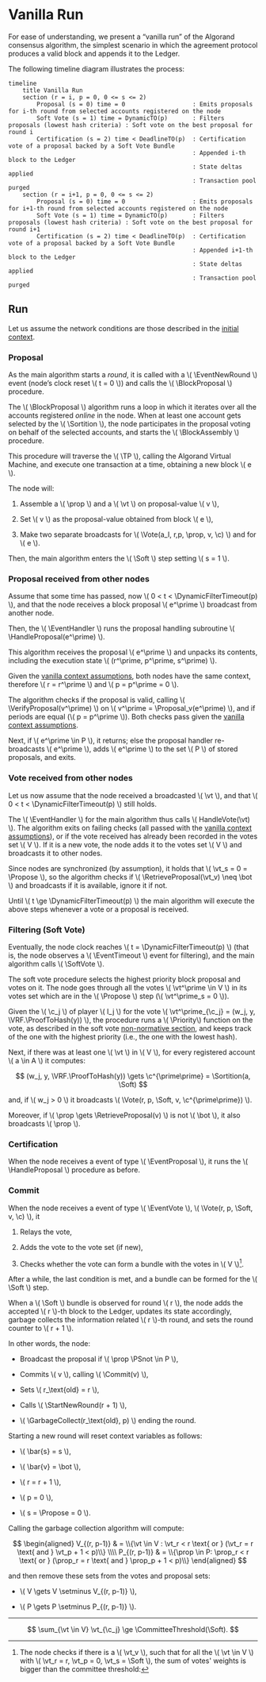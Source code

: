 $$
\newcommand \BlockProposal {\mathrm{BlockProposal}}
\newcommand \BlockAssembly {\mathrm{BlockAssembly}}
\newcommand \SoftVote {\mathrm{SoftVote}}
\newcommand \DynamicFilterTimeout {\mathrm{DynamicFilterTimeout}}
\newcommand \EventHandler {\mathrm{EventHandler}}
\newcommand \Proposal {\mathrm{Proposal}}
\newcommand \Priority {\mathrm{Priority}}
\newcommand \Sortition {\mathrm{Sortition}}
\newcommand \Commit {\mathrm{Commit}}
\newcommand \HandleProposal {\mathrm{HandleProposal}}
\newcommand \HandleVote {\mathrm{HandleVote}}
\newcommand \VerifyProposal {\mathrm{VerifyProposal}}
\newcommand \RetrieveProposal {\mathrm{RetrieveProposal}}
\newcommand \StartNewRound {\mathrm{StartNewRound}}
\newcommand \GarbageCollect {\mathrm{GarbageCollect}}
\newcommand \CommitteeThreshold {\mathrm{CommitteeThreshold}}
\newcommand \VRF {\mathrm{VRF}}
\newcommand \ProofToHash {\mathrm{ProofToHash}}
\newcommand \TP {\mathrm{TransactionPool}}
\newcommand \Vote {\mathrm{Vote}}
\newcommand \EventNewRound {\texttt{NewRound}}
\newcommand \EventProposal {\texttt{Proposal}}
\newcommand \EventVote {\texttt{Vote}}
\newcommand \EventTimeout {\texttt{Timeout}}
\newcommand \Propose {\mathit{propose}}
\newcommand \Soft {\mathit{soft}}
\newcommand \prop {\mathit{proposal}}
\newcommand \c {\mathit{credentials}}
\newcommand \vt {\mathit{vote}}
$$

# Vanilla Run

For ease of understanding, we present a “vanilla run” of the Algorand consensus
algorithm, the simplest scenario in which the agreement protocol produces a valid
block and appends it to the Ledger.

The following timeline diagram illustrates the process:

```mermaid
timeline
    title Vanilla Run
    section (r = i, p = 0, 0 <= s <= 2)
        Proposal (s = 0) time = 0                   : Emits proposals for i-th round from selected accounts registered on the node
        Soft Vote (s = 1) time = DynamicTO(p)       : Filters proposals (lowest hash criteria) : Soft vote on the best proposal for round i
        Certification (s = 2) time < DeadlineTO(p)  : Certification vote of a proposal backed by a Soft Vote Bundle
                                                    : Appended i-th block to the Ledger
                                                    : State deltas applied
                                                    : Transaction pool purged
    section (r = i+1, p = 0, 0 <= s <= 2)
        Proposal (s = 0) time = 0                   : Emits proposals for i+1-th round from selected accounts registered on the node
        Soft Vote (s = 1) time = DynamicTO(p)       : Filters proposals (lowest hash criteria) : Soft vote on the best proposal for round i+1
        Certification (s = 2) time < DeadlineTO(p)  : Certification vote of a proposal backed by a Soft Vote Bundle
                                                    : Appended i+1-th block to the Ledger
                                                    : State deltas applied
                                                    : Transaction pool purged
```

## Run

Let us assume the network conditions are those described in the [initial context](./abft-nn-protocol-run-examples.md#initial-context).

### Proposal

As the main algorithm starts a _round_, it is called with a \\( \EventNewRound \\)
event (node’s clock reset \\( t = 0 \\)) and calls the \\( \BlockProposal \\) procedure.

The \\( \BlockProposal \\) algorithm runs a loop in which it iterates over all the
accounts registered _online_ in the node. When at least one account gets selected
by the \\( \Sortition \\), the node participates in the proposal voting on behalf of
the selected accounts, and starts the \\( \BlockAssembly \\) procedure.

This procedure will traverse the \\( \TP \\), calling the Algorand Virtual Machine,
and execute one transaction at a time, obtaining a new block \\( e \\).

The node will:

1. Assemble a \\( \prop \\) and a \\( \vt \\) on proposal-value \\( v \\),

1. Set \\( v \\) as the proposal-value obtained from block \\( e \\),

1. Make two separate broadcasts for \\( \Vote(a_I, r,p, \prop, v, \c) \\) and for
\\( e \\).

Then, the main algorithm enters the \\( \Soft \\) step setting \\( s = 1 \\).

### Proposal received from other nodes

Assume that some time has passed, now \\( 0 < t < \DynamicFilterTimeout(p) \\),
and that the node receives a block proposal \\( e^\prime \\) broadcast from another
node.

Then, the \\( \EventHandler \\) runs the proposal handling subroutine
\\( \HandleProposal(e^\prime) \\).

This algorithm receives the proposal \\( e^\prime \\) and unpacks its contents,
including the execution state \\( (r^\prime, p^\prime, s^\prime) \\).

Given the [vanilla context assumptions](./abft-nn-protocol-run-examples.md#initial-context),
both nodes have the same context, therefore \\( r = r^\prime \\) and \\( p = p^\prime = 0 \\).

The algorithm checks if the proposal is valid, calling \\( \VerifyProposal(v^\prime) \\)
on \\( v^\prime = \Proposal_v(e^\prime) \\), and if periods are equal (\\( p = p^\prime \\)).
Both checks pass given the [vanilla context assumptions](./abft-nn-protocol-run-examples.md#initial-context).

Next, if \\( e^\prime \in P \\), it returns; else the proposal handler re-broadcasts
\\( e^\prime \\), adds \\( e^\prime \\) to the set \\( P \\) of stored proposals,
and exits.

### Vote received from other nodes

Let us now assume that the node received a broadcasted \\( \vt \\), and that
\\( 0 < t < \DynamicFilterTimeout(p) \\) still holds.

The \\( \EventHandler \\) for the main algorithm thus calls \\( HandleVote(\vt) \\).
The algorithm exits on failing checks (all passed with the [vanilla context assumptions](./abft-nn-protocol-run-examples.md#initial-context)),
or if the vote received has already been recorded in the votes set \\( V \\). If
it is a new vote, the node adds it to the votes set \\( V \\) and broadcasts it
to other nodes.

Since nodes are synchronized (by assumption), it holds that \\( \vt_s = 0 = \Propose \\),
so the algorithm checks if \\( \RetrieveProposal(\vt_v) \neq \bot \\) and broadcasts
if it is available, ignore it if not.

Until \\( t \ge \DynamicFilterTimeout(p) \\) the main algorithm will execute the
above steps whenever a vote or a proposal is received.

### Filtering (Soft Vote)

Eventually, the node clock reaches \\( t = \DynamicFilterTimeout(p) \\) (that is,
the node observes a \\( \EventTimeout \\) event for filtering), and the main algorithm
calls \\( \SoftVote \\).

The soft vote procedure selects the highest priority block proposal and votes on it.
The node goes through all the votes \\( \vt^\prime \in V \\) in its votes set which
are in the \\( \Propose \\) step (\\( \vt^\prime_s = 0 \\)).

Given the \\( \c_j \\) of player \\( I_j \\) for the vote \\( \vt^\prime_{\c_j} = (w_j, y, \VRF.\ProofToHash(y)) \\),
the procedure runs a \\( \Priority\\) function on the vote, as described in the
soft vote [non-normative section](./abft-nn-soft-vote.md#priority-function), and
keeps track of the one with the highest priority (i.e., the one with the lowest
hash).

Next, if there was at least one \\( \vt \\) in \\( V \\), for every registered account
\\( a \in A \\) it computes:

$$
(w_j, y, \VRF.\ProofToHash(y)) \gets \c^{\prime\prime} = \Sortition(a, \Soft)
$$

and, if \\( w_j > 0 \\) it broadcasts \\( \Vote(r, p, \Soft, v, \c^{\prime\prime}) \\).

Moreover, if \\( \prop \gets \RetrieveProposal(v) \\) is not \\( \bot \\), it also
broadcasts \\( \prop \\).

### Certification

When the node receives a event of type \\( \EventProposal \\), it runs the
\\( \HandleProposal \\) procedure as before.

### Commit

When the node receives a event of type \\( \EventVote \\),
\\( \Vote(r, p, \Soft, v, \c) \\), it

1. Relays the vote,

1. Adds the vote to the vote set (if new),

1. Checks whether the vote can form a bundle with the votes in \\( V \\)[^1].

After a while, the last condition is met, and a bundle can be formed for the
\\( \Soft \\) step.

When a \\( \Soft \\) bundle is observed for round \\( r \\), the node adds the
accepted \\( r \\)-th block to the Ledger, updates its state accordingly, garbage
collects the information related \\( r \\)-th round, and sets the round counter to
\\( r + 1 \\).

In other words, the node:

- Broadcast the proposal if \\( \prop \PSnot \in P \\),

- Commits \\( v \\), calling \\( \Commit(v) \\),

- Sets \\( r_\text{old} = r \\),

- Calls \\( \StartNewRound(r + 1) \\),

- \\( \GarbageCollect(r_\text{old}, p) \\) ending the round.

Starting a new round will reset context variables as follows:

- \\( \bar{s} = s \\),

- \\( \bar{v} = \bot \\),

- \\( r = r + 1 \\),

- \\( p = 0 \\),

- \\( s = \Propose = 0 \\).

Calling the garbage collection algorithm will compute:

$$
\begin{aligned}
V_{(r, p-1)} & = \\{\vt \in V : \vt_r < r \text{ or } (\vt_r = r \text{ and } \vt_p + 1 < p)\\} \\\\
P_{(r, p-1)} & = \\{\prop \in P: \prop_r < r \text{ or } (\prop_r = r \text{ and } \prop_p + 1 < p)\\}
\end{aligned}
$$

and then remove these sets from the votes and proposal sets:

- \\( V \gets V \setminus V_{(r, p-1)} \\),

- \\( P \gets P \setminus P_{(r, p-1)} \\).

---

[^1]: The node checks if there is a \\( \vt_v \\), such that for all the \\( \vt \in V \\)
with \\( \vt_r = r, \vt_p = 0, \vt_s = \Soft \\), the sum of votes' weights is bigger
than the committee threshold:

$$
\sum_{\vt \in V} \vt_{\c_j} \ge \CommitteeThreshold(\Soft).
$$
